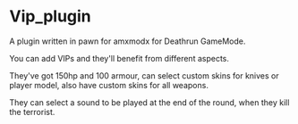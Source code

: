 # Vip_plugin
A plugin written in pawn for amxmodx for Deathrun GameMode. 

You can add VIPs and they'll benefit from different aspects. 

They've got 150hp and 100 armour, can select custom skins for knives or player model, also have custom skins for all weapons. 

They can select a sound to be played at the end of the round, when they kill the terrorist.
